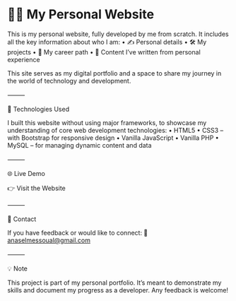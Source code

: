 # 🧑‍💻 My Personal Website

This is my personal website, fully developed by me from scratch. It includes all the key information about who I am:
	•	✍️ Personal details
	•	🛠️ My projects
	•	🧭 My career path
	•	📝 Content I’ve written from personal experience

This site serves as my digital portfolio and a space to share my journey in the world of technology and development.

⸻

🧰 Technologies Used

I built this website without using major frameworks, to showcase my understanding of core web development technologies:
	•	HTML5
	•	CSS3 – with Bootstrap for responsive design
	•	Vanilla JavaScript
	•	Vanilla PHP
	•	MySQL – for managing dynamic content and data

⸻

🌐 Live Demo

👉 Visit the Website

⸻

📩 Contact

If you have feedback or would like to connect:
📧 anaselmessoual@gmail.com

⸻

💡 Note

This project is part of my personal portfolio. It’s meant to demonstrate my skills and document my progress as a developer. Any feedback is welcome!
